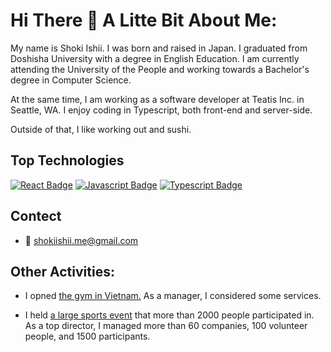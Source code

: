 # Hi There 👋 A Litte Bit About Me:

My name is Shoki Ishii. I was born and raised in Japan. I graduated from Doshisha University with a degree in English Education.
I am currently attending the University of the People and working towards a Bachelor's degree in Computer Science.

At the same time, I am working as a software developer at Teatis Inc. in Seattle, WA.
I enjoy coding in Typescript, both front-end and server-side.

Outside of that, I like working out and sushi.

## Top Technologies

[![React Badge](https://img.shields.io/badge/-React-61DBFB?style=for-the-badge&labelColor=black&logo=react&logoColor=61DBFB)](#) [![Javascript Badge](https://img.shields.io/badge/-Javascript-F0DB4F?style=for-the-badge&labelColor=black&logo=javascript&logoColor=F0DB4F)](#) [![Typescript Badge](https://img.shields.io/badge/-Typescript-007acc?style=for-the-badge&labelColor=black&logo=typescript&logoColor=007acc)](#) 


## Contect
- :email: shokiishii.me@gmail.com



## Other Activities:
- I opned [the gym in Vietnam.](https://www.vehofitness.com)
As a manager, I considered some services.


- I held [a large sports event](https://www.jbav-ekiden.com/9) that more than 2000 people participated in.
As a top director, I managed more than 60 companies, 100 volunteer people, and 1500 participants.





